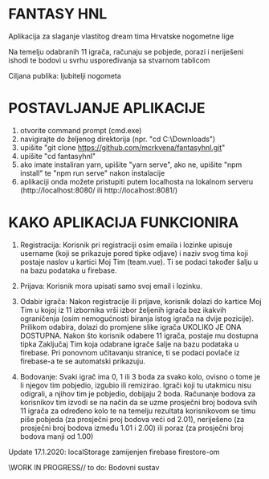 # FANTASY HNL
  Aplikacija za slaganje vlastitog dream tima Hrvatske nogometne lige

  Na temelju odabranih 11 igrača, računaju se pobjede, porazi i neriješeni ishodi te bodovi
  u svrhu uspoređivanja sa stvarnom tablicom
  
  Ciljana publika: ljubitelji nogometa
  
# POSTAVLJANJE APLIKACIJE
  1. otvorite command prompt (cmd.exe)
  2. navigirajte do željenog direktorija (npr. "cd C:\Downloads")
  3. upišite "git clone https://github.com/mcrkvena/fantasyhnl.git"
  4. upišite "cd fantasyhnl"
  5. ako imate instaliran yarn, upišite "yarn serve", ako ne, upišite "npm install" te "npm run serve" nakon instalacije
  6. aplikaciji onda možete pristupiti putem localhosta na lokalnom serveru (http://localhost:8080/ ili http://localhost:8081/)
  
# KAKO APLIKACIJA FUNKCIONIRA
  1. Registracija: Korisnik pri registraciji osim emaila i lozinke upisuje username (koji se prikazuje pored tipke odjave) i naziv svog        tima koji postaje naslov u kartici Moj Tim (team.vue). Ti se podaci također šalju u na bazu podataka u firebase.
  
  2. Prijava: Korisnik mora upisati samo svoj email i lozinku.
  
  3. Odabir igrača: Nakon registracije ili prijave, korisnik dolazi do kartice Moj Tim u kojoj iz 11 izbornika vrši izbor željenih igrača      bez ikakvih ograničenja (osim nemogućnosti biranja istog igrača na dvije pozicije). Prilikom odabira, dolazi do promjene slike igrača      UKOLIKO JE ONA DOSTUPNA. Nakon što korisnik odabere 11 igrača, postaje mu dostupna tipka Zaključaj Tim koja odabrane igrače šalje na      bazu podataka u firebase. Pri ponovnom učitavanju stranice, ti se podaci povlače iz firebase-a te se automatski prikazuju.
  
  4. Bodovanje: Svaki igrač ima 0, 1 ili 3 boda za svako kolo, ovisno o tome je li njegov tim pobjedio, izgubio ili remizirao.
     Igrači koji tu utakmicu nisu odigrali, a njihov tim je pobjedio, dobijaju 2 boda.
     Računanje bodova za korisnikov tim izvodi se na način da se uzme prosječni broj bodova svih 11 igrača za određeno kolo te na temelju      rezultata korisnikovom se timu piše pobjeda (za prosječni proj bodova veći od 2.01), neriješeno (za prosječni broj bodova između 1.01      i 2.00) ili poraz (za prosječni broj bodova manji od 1.00)
  
  Update 17.1.2020: localStorage zamijenjen firebase firestore-om
  
\\WORK IN PROGRESS//
  to do: Bodovni sustav 
